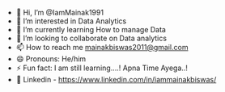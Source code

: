 - 👋 Hi, I’m @IamMainak1991
- 👀 I’m interested in Data Analytics
- 🌱 I’m currently learning How to manage Data
- 💞️ I’m looking to collaborate on Data analytics
- 📫 How to reach me mainakbiswas2011@gmail.com
- 😄 Pronouns: He/him
- ⚡ Fun fact: I am still learning....! Apna Time Ayega..!
-  👀 Linkedin - https://www.linkedin.com/in/iammainakbiswas/

<!---
IamMainak1991/IamMainak1991 is a ✨ special ✨ repository because its `README.md` (this file) appears on your GitHub profile.
You can click the Preview link to take a look at your changes.
--->
